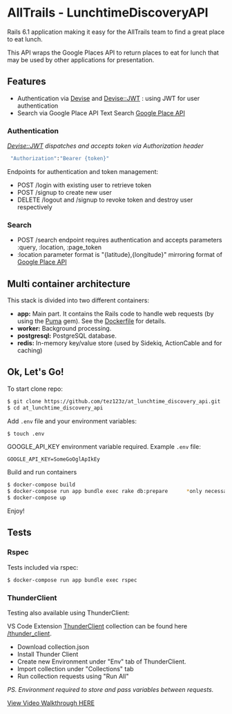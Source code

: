 # AllTrails - LunchtimeDiscoveryAPI

Rails 6.1 application making it easy for the AllTrails team to find a great place to eat lunch.

This API wraps the Google Places API to return places to eat for lunch that may be used by other applications for presentation.

## Features

- Authentication via [Devise](https://github.com/heartcombo/devise) and [Devise::JWT](https://github.com/waiting-for-dev/devise-jwt) : using JWT for user authentication
- Search via Google Place API Text Search [Google Place API](https://developers.google.com/maps/documentation/places/web-service/search-text)

### Authentication

_[Devise::JWT](https://github.com/waiting-for-dev/devise-jwt) dispatches and accepts token via Authorization header_

```bash
 "Authorization":"Bearer {token}"
```

Endpoints for authentication and token management:

- POST /login with existing user to retrieve token
- POST /signup to create new user
- DELETE /logout and /signup to revoke token and destroy user respectively

### Search

- POST /search endpoint requires authentication and accepts parameters :query, :location, :page_token
- :location parameter format is "{latitude},{longitude}" mirroring format of [Google Place API](https://developers.google.com/maps/documentation/places/web-service/search-text)

## Multi container architecture

This stack is divided into two different containers:

- **app:** Main part. It contains the Rails code to handle web requests (by using the [Puma](https://github.com/puma/puma) gem). See the [Dockerfile](/Dockerfile) for details.
- **worker:** Background processing.
- **postgresql:** PostgreSQL database.
- **redis:** In-memory key/value store (used by Sidekiq, ActionCable and for caching)

## Ok, Let's Go!

To start clone repo:

```bash
$ git clone https://github.com/tez123z/at_lunchtime_discovery_api.git
$ cd at_lunchtime_discovery_api
```

Add `.env` file and your environment variables:

```bash
$ touch .env
```

GOOGLE_API_KEY environment variable required. Example `.env` file:

```
GOOGLE_API_KEY=SomeGoOglApIkEy
```

Build and run containers

```bash
$ docker-compose build
$ docker-compose run app bundle exec rake db:prepare      *only necessary after first build
$ docker-compose up
```

Enjoy!

## Tests

### Rspec

Tests included via rspec:

```bash
$ docker-compose run app bundle exec rspec
```

### ThunderClient

Testing also available using ThunderClient:

VS Code Extension [ThunderClient](https://www.thunderclient.io/) collection can be found here [/thunder_client](https://github.com/tez123z/at_lunchtime_discovery_api/blob/main/thunder_client/collection.json).

- Download collection.json
- Install Thunder Client
- Create new Environment under "Env" tab of ThunderClient.
- Import collection under "Collections" tab
- Run collection requests using "Run All"

_PS. Environment required to store and pass variables between requests._

[View Video Walkthrough HERE](https://share.getcloudapp.com/6quYn0Dl)
